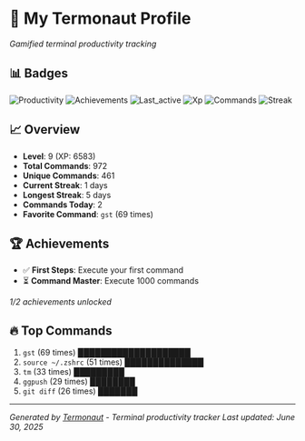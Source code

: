 # 🚀 My Termonaut Profile

*Gamified terminal productivity tracking*

## 📊 Badges

![Productivity](https://img.shields.io/badge/Productivity-80.0%25-green?style=flat-square&logo=terminal&logoColor=white) ![Achievements](https://img.shields.io/badge/Achievements-5%2F10-blue?style=flat-square&logo=terminal&logoColor=white) ![Last_active](https://img.shields.io/badge/Last+Active-2h+ago-green?style=flat-square&logo=terminal&logoColor=white) ![Xp](https://img.shields.io/badge/XP-Level+9+%286583%2F10000%29-green?style=flat-square&logo=terminal&logoColor=white) ![Commands](https://img.shields.io/badge/Commands-972-green?style=flat-square&logo=terminal&logoColor=white) ![Streak](https://img.shields.io/badge/Streak-1+days-red?style=flat-square&logo=terminal&logoColor=white) 

## 📈 Overview

- **Level**: 9 (XP: 6583)
- **Total Commands**: 972
- **Unique Commands**: 461
- **Current Streak**: 1 days
- **Longest Streak**: 5 days
- **Commands Today**: 2
- **Favorite Command**: `gst` (69 times)

## 🏆 Achievements

- ✅ **First Steps**: Execute your first command
- ⏳ **Command Master**: Execute 1000 commands

*1/2 achievements unlocked*

## 🔥 Top Commands

1. `gst` (69 times) ████████████████████
2. `source ~/.zshrc` (51 times) ██████████████
3. `tm` (33 times) █████████
4. `ggpush` (29 times) ████████
5. `git diff` (26 times) ███████

---

*Generated by [Termonaut](https://github.com/oiahoon/termonaut) - Terminal productivity tracker*
*Last updated: June 30, 2025*
